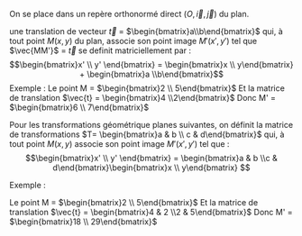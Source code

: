 On se place dans un repère orthonormé direct $(O,\vec{i},\vec{j})$ du plan.

une translation de vecteur $\vec{t}$ = $\begin{bmatrix}a\\b\end{bmatrix}$ qui, à tout point $M(x,y)$ du plan, associe son point image $M'(x',y')$ tel que $\vec{MM'}$ = $\vec{t}$ se definit matriciellement par : $$\begin{bmatrix}x' \\ y'
\end{bmatrix} = \begin{bmatrix}x \\ y\end{bmatrix} + \begin{bmatrix}a \\b\end{bmatrix}$$
Exemple : 
Le point M = $\begin{bmatrix}2 \\ 5\end{bmatrix}$
Et la matrice de translation $\vec{t} = \begin{bmatrix}4 \\2\end{bmatrix}$
Donc M' = $\begin{bmatrix}6 \\ 7\end{bmatrix}$

Pour les transformations géométrique planes suivantes, on définit la matrice de transformations 
$T= \begin{bmatrix}a & b \\ c & d\end{bmatrix}$ qui, à tout point $M(x,y)$ associe son point image $M'(x',y')$ tel que :
$$\begin{bmatrix}x' \\ y'
\end{bmatrix} = \begin{bmatrix}a & b \\c & d\end{bmatrix}\begin{bmatrix}x \\ y\end{bmatrix} $$

Exemple : 

Le point M = $\begin{bmatrix}2 \\ 5\end{bmatrix}$
Et la matrice de translation $\vec{t} = \begin{bmatrix}4 & 2 \\2 & 5\end{bmatrix}$
Donc M' = $\begin{bmatrix}18 \\ 29\end{bmatrix}$
